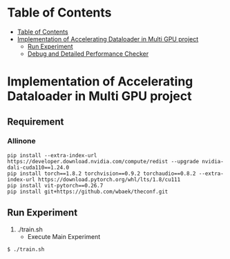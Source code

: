# Table of Contents
- [Table of Contents](#table-of-contents)
- [Implementation of Accelerating Dataloader in Multi GPU project](#implementation-of-accelerating-dataloader-in-multi-gpu-project)
  - [Run Experiment](#run-experiment)
  - [Debug and Detailed Performance Checker](#debug-and-detailed-performance-checker)

# Implementation of Accelerating Dataloader in Multi GPU project

## Requirement
### Allinone
```console
pip install --extra-index-url https://developer.download.nvidia.com/compute/redist --upgrade nvidia-dali-cuda110==1.24.0
pip install torch==1.8.2 torchvision==0.9.2 torchaudio==0.8.2 --extra-index-url https://download.pytorch.org/whl/lts/1.8/cu111
pip install vit-pytorch==0.26.7
pip install git+https://github.com/wbaek/theconf.git
```



## Run Experiment
1. ./train.sh
   - Execute Main Experiment

```console
$ ./train.sh
```


